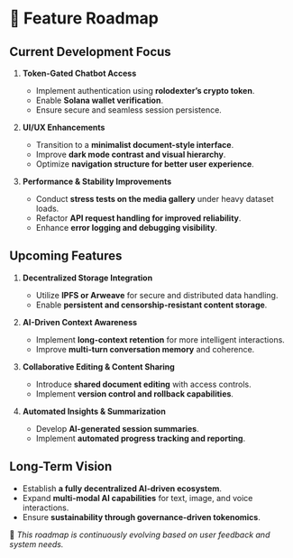 # 🚀 Feature Roadmap

## **Current Development Focus**
1. **Token-Gated Chatbot Access**
   - Implement authentication using **rolodexter’s crypto token**.
   - Enable **Solana wallet verification**.
   - Ensure secure and seamless session persistence.

2. **UI/UX Enhancements**
   - Transition to a **minimalist document-style interface**.
   - Improve **dark mode contrast and visual hierarchy**.
   - Optimize **navigation structure for better user experience**.

3. **Performance & Stability Improvements**
   - Conduct **stress tests on the media gallery** under heavy dataset loads.
   - Refactor **API request handling for improved reliability**.
   - Enhance **error logging and debugging visibility**.

## **Upcoming Features**
1. **Decentralized Storage Integration**
   - Utilize **IPFS or Arweave** for secure and distributed data handling.
   - Enable **persistent and censorship-resistant content storage**.

2. **AI-Driven Context Awareness**
   - Implement **long-context retention** for more intelligent interactions.
   - Improve **multi-turn conversation memory** and coherence.

3. **Collaborative Editing & Content Sharing**
   - Introduce **shared document editing** with access controls.
   - Implement **version control and rollback capabilities**.

4. **Automated Insights & Summarization**
   - Develop **AI-generated session summaries**.
   - Implement **automated progress tracking and reporting**.

## **Long-Term Vision**
- Establish **a fully decentralized AI-driven ecosystem**.
- Expand **multi-modal AI capabilities** for text, image, and voice interactions.
- Ensure **sustainability through governance-driven tokenomics**.

📌 *This roadmap is continuously evolving based on user feedback and system needs.*
